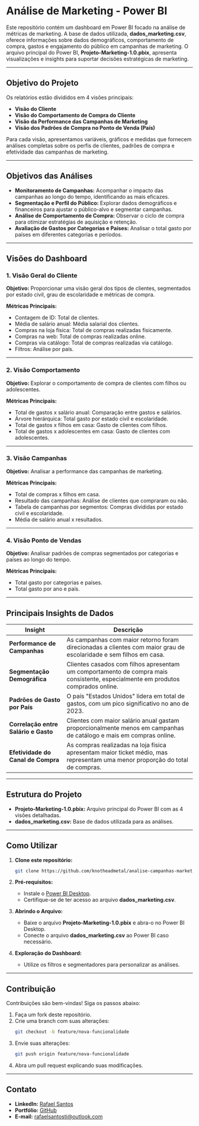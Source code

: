 # Análise de Marketing - Power BI  

Este repositório contém um dashboard em Power BI focado na análise de métricas de marketing. A base de dados utilizada, **dados_marketing.csv**, oferece informações sobre dados demográficos, comportamento de compra, gastos e engajamento do público em campanhas de marketing. O arquivo principal do Power BI, **Projeto-Marketing-1.0.pbix**, apresenta visualizações e insights para suportar decisões estratégicas de marketing.  

---

## Objetivo do Projeto   

Os relatórios estão divididos em 4 visões principais:  

- **Visão do Cliente**  
- **Visão do Comportamento de Compra do Cliente**  
- **Visão da Performance das Campanhas de Marketing**  
- **Visão dos Padrões de Compra no Ponto de Venda (País)**  

Para cada visão, apresentamos variáveis, gráficos e medidas que fornecem análises completas sobre os perfis de clientes, padrões de compra e efetividade das campanhas de marketing.  

---

## Objetivos das Análises  

- **Monitoramento de Campanhas:** Acompanhar o impacto das campanhas ao longo do tempo, identificando as mais eficazes.  
- **Segmentação e Perfil do Público:** Explorar dados demográficos e financeiros para ajustar o público-alvo e segmentar campanhas.  
- **Análise de Comportamento de Compra:** Observar o ciclo de compra para otimizar estratégias de aquisição e retenção.  
- **Avaliação de Gastos por Categorias e Países:** Analisar o total gasto por países em diferentes categorias e períodos.  

---

## Visões do Dashboard  

### 1. Visão Geral do Cliente  
**Objetivo:** Proporcionar uma visão geral dos tipos de clientes, segmentados por estado civil, grau de escolaridade e métricas de compra.  

**Métricas Principais:**  
- Contagem de ID: Total de clientes.  
- Média de salário anual: Média salarial dos clientes.  
- Compras na loja física: Total de compras realizadas fisicamente.  
- Compras na web: Total de compras realizadas online.  
- Compras via catálogo: Total de compras realizadas via catálogo.  
- Filtros: Análise por país.  

---

### 2. Visão Comportamento  
**Objetivo:** Explorar o comportamento de compra de clientes com filhos ou adolescentes.  

**Métricas Principais:**  
- Total de gastos x salário anual: Comparação entre gastos e salários.  
- Árvore hierárquica: Total gasto por estado civil e escolaridade.  
- Total de gastos x filhos em casa: Gasto de clientes com filhos.  
- Total de gastos x adolescentes em casa: Gasto de clientes com adolescentes.  

---

### 3. Visão Campanhas  
**Objetivo:** Analisar a performance das campanhas de marketing.  

**Métricas Principais:**  
- Total de compras x filhos em casa.  
- Resultado das campanhas: Análise de clientes que compraram ou não.  
- Tabela de campanhas por segmentos: Compras divididas por estado civil e escolaridade.  
- Média de salário anual x resultados.  

---

### 4. Visão Ponto de Vendas  
**Objetivo:** Analisar padrões de compras segmentados por categorias e países ao longo do tempo.  

**Métricas Principais:**  
- Total gasto por categorias e países.  
- Total gasto por ano e país.  

---

## Principais Insights de Dados  

| **Insight**                              | **Descrição**                                                                 |
|------------------------------------------|-------------------------------------------------------------------------------|
| **Performance de Campanhas**             | As campanhas com maior retorno foram direcionadas a clientes com maior grau de escolaridade e sem filhos em casa. |
| **Segmentação Demográfica**              | Clientes casados com filhos apresentam um comportamento de compra mais consistente, especialmente em produtos comprados online. |
| **Padrões de Gasto por País**            | O país "Estados Unidos" lidera em total de gastos, com um pico significativo no ano de 2023. |
| **Correlação entre Salário e Gasto**     | Clientes com maior salário anual gastam proporcionalmente menos em campanhas de catálogo e mais em compras online. |
| **Efetividade do Canal de Compra**       | As compras realizadas na loja física apresentam maior ticket médio, mas representam uma menor proporção do total de compras. |

---

## Estrutura do Projeto  

- **Projeto-Marketing-1.0.pbix:** Arquivo principal do Power BI com as 4 visões detalhadas.  
- **dados_marketing.csv:** Base de dados utilizada para as análises.  

---

## Como Utilizar  

1. **Clone este repositório:**  
   ```bash  
   git clone https://github.com/knotheadmetal/analise-campanhas-marketing
   ```

2. **Pré-requisitos:**  
   - Instale o [Power BI Desktop](https://powerbi.microsoft.com/).  
   - Certifique-se de ter acesso ao arquivo **dados_marketing.csv**.  

3. **Abrindo o Arquivo:**  
   - Baixe o arquivo **Projeto-Marketing-1.0.pbix** e abra-o no Power BI Desktop.  
   - Conecte o arquivo **dados_marketing.csv** ao Power BI caso necessário.  

4. **Exploração do Dashboard:**  
   - Utilize os filtros e segmentadores para personalizar as análises.  

---

## Contribuição  

Contribuições são bem-vindas! Siga os passos abaixo:  

1. Faça um fork deste repositório.  
2. Crie uma branch com suas alterações:  
   ```bash  
   git checkout -b feature/nova-funcionalidade  
   ```  
3. Envie suas alterações:  
   ```bash  
   git push origin feature/nova-funcionalidade  
   ```  
4. Abra um pull request explicando suas modificações.  

---

## Contato  

- **LinkedIn:** [Rafael Santos](https://www.linkedin.com/in/rafaelsantosti/)  
- **Portfólio:** [GitHub](https://github.com/knotheadmetal)  
- **E-mail:** [rafaelsantosti@outlook.com](mailto:rafaelsantosti@outlook.com)  
